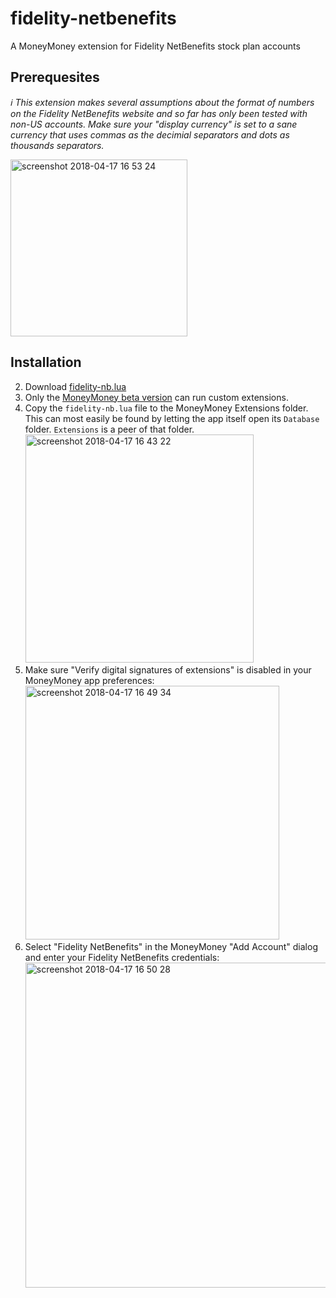 # fidelity-netbenefits
A MoneyMoney extension for Fidelity NetBenefits stock plan accounts

## Prerequesites
_ℹ️ This extension makes several assumptions about the format of numbers on the Fidelity NetBenefits website and so far has only been tested with non-US accounts. Make sure your "display currency" is set to a sane currency that uses commas as the decimial separators and dots as thousands separators._

<img width="283" alt="screenshot 2018-04-17 16 53 24" src="https://user-images.githubusercontent.com/406937/38877852-de6a4e28-425f-11e8-8f42-2492b11b5f0c.png">


## Installation

2. Download [fidelity-nb.lua](https://github.com/lumaxis/fidelity-nb/archive/master.zip)
1. Only the [MoneyMoney beta version](https://moneymoney-app.com/beta/) can run custom extensions.
3. Copy the `fidelity-nb.lua` file to the MoneyMoney Extensions folder. This can most easily be found by letting the app itself open its `Database` folder. `Extensions` is a peer of that folder.
    <img width="365" alt="screenshot 2018-04-17 16 43 22" src="https://user-images.githubusercontent.com/406937/38877388-e4e99e80-425e-11e8-8dfc-cf484a19a707.png">
4. Make sure "Verify digital signatures of extensions" is disabled in your MoneyMoney app preferences:  
     <img width="406" alt="screenshot 2018-04-17 16 49 34" src="https://user-images.githubusercontent.com/406937/38877598-550b5014-425f-11e8-8ece-f9f93f0ba4ae.png">
5. Select "Fidelity NetBenefits" in the MoneyMoney "Add Account" dialog and enter your Fidelity NetBenefits credentials:  
     <img width="520" alt="screenshot 2018-04-17 16 50 28" src="https://user-images.githubusercontent.com/406937/38877703-8f1e38fc-425f-11e8-8326-60b755619b63.png">


